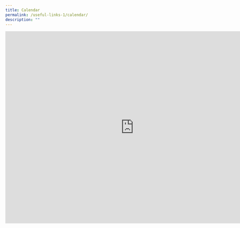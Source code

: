 ```yaml
---
title: Calendar
permalink: /useful-links-1/calendar/
description: ""
---
```



<iframe src="https://calendar.google.com/calendar/embed?src=moe.edu.sg_3mpd0b4nd1dsuqtuabb78bm4dc%40group.calendar.google.com&ctz=Asia%2FSingapore" style="border: 0" width="800" height="600" frameborder="0" scrolling="no"></iframe>